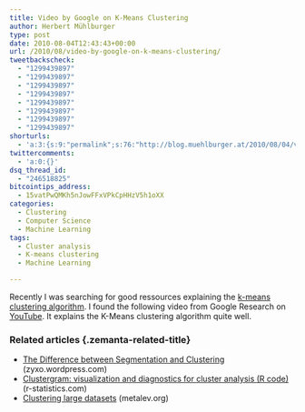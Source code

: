 ```yaml
---
title: Video by Google on K-Means Clustering
author: Herbert Mühlburger
type: post
date: 2010-08-04T12:43:43+00:00
url: /2010/08/video-by-google-on-k-means-clustering/
tweetbackscheck:
  - "1299439897"
  - "1299439897"
  - "1299439897"
  - "1299439897"
  - "1299439897"
  - "1299439897"
  - "1299439897"
  - "1299439897"
shorturls:
  - 'a:3:{s:9:"permalink";s:76:"http://blog.muehlburger.at/2010/08/04/video-by-google-on-k-means-clustering/";s:7:"tinyurl";s:26:"http://tinyurl.com/35kl69a";s:4:"isgd";s:19:"http://is.gd/xFBrFy";}'
twittercomments:
  - 'a:0:{}'
dsq_thread_id:
  - "246518825"
bitcointips_address:
  - 15vatPwQMKh5nJowFFxVPkCpHHzV5h1oXX
categories:
  - Clustering
  - Computer Science
  - Machine Learning
tags:
  - Cluster analysis
  - K-means clustering
  - Machine Learning

---
```

Recently I was searching for good ressources explaining the <a title="k-means clustering algorithm" href="http://en.wikipedia.org/wiki/K-means_clustering" target="_blank">k-means clustering algorithm</a>. I found the following video from Google Research on <a title="YouTube" href="http://www.youtube.com" target="_blank">YouTube</a>. It explains the K-Means clustering algorithm quite well.



### Related articles {.zemanta-related-title}

<ul class="zemanta-article-ul">
  <li class="zemanta-article-ul-li">
    <a href="http://zyxo.wordpress.com/2010/07/17/the-difference-between-segmentation-and-clustering/">The Difference between Segmentation and Clustering</a> (zyxo.wordpress.com)
  </li>
  <li class="zemanta-article-ul-li">
    <a href="http://www.r-statistics.com/2010/06/clustergram-visualization-and-diagnostics-for-cluster-analysis-r-code/">Clustergram: visualization and diagnostics for cluster analysis (R code)</a> (r-statistics.com)
  </li>
  <li class="zemanta-article-ul-li">
    <a href="http://www.metalev.org/2010/06/clustering-large-datasets.html">Clustering large datasets</a> (metalev.org)
  </li>
</ul>

<div class="zemanta-pixie">
</div>